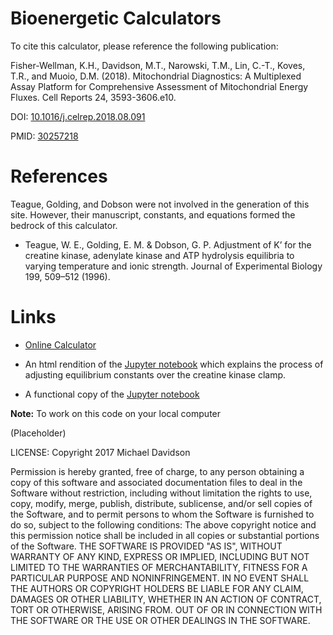 # Bioenergetic Calculators

To cite this calculator, please reference the following publication:

Fisher-Wellman, K.H., Davidson, M.T., Narowski, T.M., Lin, C.-T., Koves, T.R., and Muoio, D.M. (2018). Mitochondrial Diagnostics: A Multiplexed Assay Platform for Comprehensive Assessment of Mitochondrial Energy Fluxes. Cell Reports 24, 3593-3606.e10.

DOI: [10.1016/j.celrep.2018.08.091](https://doi.org/10.1016/j.celrep.2018.08.091)

PMID: [30257218](https://www.ncbi.nlm.nih.gov/pubmed/30257218)

# References

Teague, Golding, and Dobson were not involved in the generation of this site. However, their manuscript, constants, and equations formed the bedrock of this calculator.

- Teague, W. E., Golding, E. M. & Dobson, G. P. Adjustment of K’ for the creatine kinase, adenylate kinase and ATP hydrolysis equilibria to varying temperature and ionic strength. Journal of Experimental Biology 199, 509–512 (1996).


# Links

- [Online Calculator](https://dmpio.github.io/bioenergetic-calculators/)

- An html rendition of the [Jupyter notebook](https://dmpio.github.io/bioenergetic-calculators/jupyter_notebook/creatine-kinase-clamp.html)
which explains the process of adjusting equilibrium constants over the creatine kinase clamp.

- A functional copy of the [Jupyter notebook](https://dmpio.github.io/bioenergetic-calculators/jupyter_notebook/creatine-kinase-clamp.ipynb)


**Note:**
To work on this code on your local computer 

(Placeholder)

LICENSE: Copyright 2017 Michael Davidson

Permission is hereby granted, free of charge, to any person obtaining a copy of this software and associated documentation files to deal in the Software without restriction, including without limitation the rights to use, copy, modify, merge, publish, distribute, sublicense, and/or sell copies of the Software, and to permit persons to whom the Software is furnished to do so, subject to the following conditions: The above copyright notice and this permission notice shall be included in all copies or substantial portions of the Software. THE SOFTWARE IS PROVIDED "AS IS", WITHOUT WARRANTY OF ANY KIND, EXPRESS OR IMPLIED, INCLUDING BUT NOT LIMITED TO THE WARRANTIES OF MERCHANTABILITY, FITNESS FOR A PARTICULAR PURPOSE AND NONINFRINGEMENT. IN NO EVENT SHALL THE AUTHORS OR COPYRIGHT HOLDERS BE LIABLE FOR ANY CLAIM, DAMAGES OR OTHER LIABILITY, WHETHER IN AN ACTION OF CONTRACT, TORT OR OTHERWISE, ARISING FROM. OUT OF OR IN CONNECTION WITH THE SOFTWARE OR THE USE OR OTHER DEALINGS IN THE SOFTWARE.
